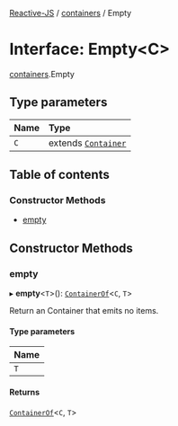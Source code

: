 [Reactive-JS](../README.md) / [containers](../modules/containers.md) / Empty

# Interface: Empty<C\>

[containers](../modules/containers.md).Empty

## Type parameters

| Name | Type |
| :------ | :------ |
| `C` | extends [`Container`](containers.Container.md) |

## Table of contents

### Constructor Methods

- [empty](containers.Empty.md#empty)

## Constructor Methods

### empty

▸ **empty**<`T`\>(): [`ContainerOf`](../modules/containers.md#containerof)<`C`, `T`\>

Return an Container that emits no items.

#### Type parameters

| Name |
| :------ |
| `T` |

#### Returns

[`ContainerOf`](../modules/containers.md#containerof)<`C`, `T`\>
